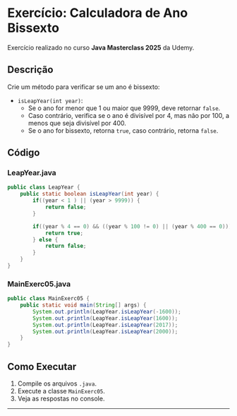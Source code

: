 

# Exercício: Calculadora de Ano Bissexto

Exercício realizado no curso **Java Masterclass 2025** da Udemy.

## Descrição

Crie um método para verificar se um ano é bissexto:

- `isLeapYear(int year)`:
    - Se o ano for menor que 1 ou maior que 9999, deve retornar `false`.
    - Caso contrário, verifica se o ano é divisível por 4, mas não por 100, a menos que seja divisível por 400.
    - Se o ano for bissexto, retorna `true`, caso contrário, retorna `false`.

## Código

### LeapYear.java
```java
public class LeapYear {
    public static boolean isLeapYear(int year) {
        if((year < 1 ) || (year > 9999)) {
            return false;
        }

        if((year % 4 == 0) && ((year % 100 != 0) || (year % 400 == 0))) {
            return true;
        } else {
            return false;
        }
    }
}
```

### MainExerc05.java
```java
public class MainExerc05 {
    public static void main(String[] args) {
        System.out.println(LeapYear.isLeapYear(-1600));
        System.out.println(LeapYear.isLeapYear(1600));
        System.out.println(LeapYear.isLeapYear(2017));
        System.out.println(LeapYear.isLeapYear(2000));
    }
}
```

## Como Executar

1. Compile os arquivos `.java`.
2. Execute a classe `MainExerc05`.
3. Veja as respostas no console.

---
